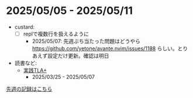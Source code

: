 # 2025/05/05 - 2025/05/11

- custard:
    - [ ] replで複数行を扱えるように
        - 2025/05/07: 先週ぶち当たった問題はどうやら <https://github.com/yetone/avante.nvim/issues/1188> らしい。とりあえず設定だけ更新。確認は明日
- 読書など:
    - [実践TLA+](https://www.shoeisha.co.jp/book/detail/9784798169163)
        - 2025/03/25 - 2025/05/07

[先週の記録はこちら](https://github.com/igrep/daily-commits/blob/4ac9fda4eb2a4eef715cc41e607b629bed85ab26/yesterday.md)
